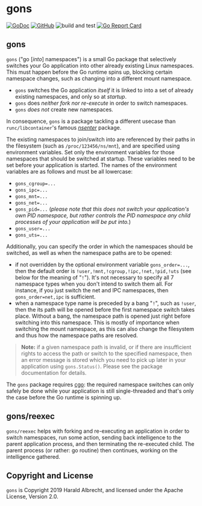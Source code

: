 # gons

[![GoDoc](https://godoc.org/github.com/TheDiveO/gons?status.svg)](http://godoc.org/github.com/TheDiveO/gons)
[![GitHub](https://img.shields.io/github/license/thediveo/gons)](https://img.shields.io/github/license/thediveo/gons)
![build and test](https://github.com/TheDiveO/gons/workflows/build%20and%20test/badge.svg?branch=master)
[![Go Report Card](https://goreportcard.com/badge/github.com/thediveo/gons)](https://goreportcard.com/report/github.com/thediveo/gons)

## gons

`gons` ("go [*into*] namespaces") is a small Go package that selectively
switches your Go application into other already existing Linux namespaces.
This must happen before the Go runtime spins up, blocking certain namespace
changes, such as changing into a different mount namespace.

- `gons` switches the Go application *itself* it is linked to into a set of
  already existing namespaces, and only so at *startup*.
- `gons` does *neither fork nor re-execute* in order to switch namespaces.
- `gons` *does not* create new namespaces.

In consequence, `gons` is a package tackling a different usecase than
`runc/libcontainer`'s famous
[*nsenter*](https://github.com/opencontainers/runc/tree/master/libcontainer/nsenter)
package.

The existing namespaces to join/switch into are referenced by their paths in
the filesystem (such as `/proc/123456/ns/mnt`), and are specified using
environment variables. Set only the environment variables for those namespaces
that should be switched at startup. These variables need to be set before your
application is started. The names of the environment variables are as follows
and must be all lowercase:

- `gons_cgroup=...`
- `gons_ipc=...`
- `gons_mnt=...`
- `gons_net=...`
- `gons_pid=...` (*please note that this does not switch your application's
  own PID namespace, but rather controls the PID namespace any child processes
  of your application will be put into.*)
- `gons_user=...`
- `gons_uts=...`

Additionally, you can specify the order in which the namespaces should be
switched, as well as when the namespace paths are to be opened:

- if not overridden by the optional environment variable `gons_order=...`,
  then the default order is `!user,!mnt,!cgroup,!ipc,!net,!pid,!uts` (see
  below for the meaning of "`!`"). It's not necessary to specify all 7
  namespace types when you don't intend to switch them all. For instance, if
  you just switch the net and IPC namespaces, then `gons_order=net,ipc` is
  sufficient.
- when a namespace type name is preceded by a bang "`!`", such as `!user`,
  then the its path will be opened before the first namespace switch takes
  place. Without a bang, the namespace path is opened just right before
  switching into this namespace. This is mostly of importance when switching
  the mount namespace, as this can also change the filesystem and thus how the
  namespace paths are resolved.

> **Note:** if a given namespace path is invalid, or if there are insufficient
> rights to access the path or switch to the specified namespace, then an
> error message is stored which you need to pick up later in your application
> using `gons.Status()`. Please see the package documentation for details.

The `gons` package requires [cgo](https://golang.org/cmd/cgo/): the required
namespace switches can only safely be done while your application is still
single-threaded and that's only the case before the Go runtime is spinning up.

## gons/reexec

`gons/reexec` helps with forking and re-executing an application in order to
switch namespaces, run some action, sending back intelligence to the parent
application process, and then terminating the re-executed child. The parent
process (or rather: go routine) then continues, working on the intelligence
gathered.

## Copyright and License

`gons` is Copyright 2019 Harald Albrecht, and licensed under the Apache
License, Version 2.0.
